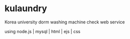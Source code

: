 # kulaundry
Korea university dorm washing machine check web service 

using node.js | mysql | html | ejs | css
